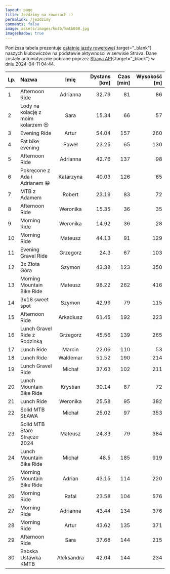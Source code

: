 ```yaml
---
layout: page
title: Jeździmy na rowerach :)
permalink: /jezdzimy
comments: false
image: assets/images/kmtb/kmtb008.jpg
imageshadow: true
---
```


Poniższa tabela prezentuje [ostatnie jazdy rowerowe](https://www.strava.com/clubs/336381){:target="_blank"} naszych klubowiczów na podstawie aktywności w serwisie Strava. Dane zostały automatycznie pobrane poprzez [Strava API](https://developers.strava.com/docs/reference/#api-Clubs-getClubActivitiesById){:target="_blank"} w dniu 2024-04-11 04:44.

Lp. | Nazwa | Imię | Dystans [km] | Czas [min] | Wysokość [m]
:--- | :--- | :---: | ---: | ---: | ---:
1|Afternoon Ride|Adrianna|32.79|81|86
2|Lody na kolację z moim kolarzem 😍|Sara|15.34|66|57
3|Evening Ride|Artur|54.04|157|260
4|Fat bike evening|Paweł|23.25|65|130
5|Afternoon Ride|Adrianna|42.76|137|98
6|Pokręcone z Ada i Adrianem 😀|Katarzyna|40.03|126|65
7|MTB z Adamem|Robert|23.19|83|72
8|Afternoon Ride|Weronika|15.35|36|35
9|Morning Ride|Weronika|14.92|36|28
10|Morning Ride|Mateusz|44.13|91|129
11|Evening Gravel Ride|Grzegorz|24.3|67|103
12|3x Złota Góra|Szymon|43.38|123|350
13|Morning Mountain Bike Ride|Mateusz|98.22|262|416
14|3x18 sweet spot|Szymon|42.99|79|115
15|Afternoon Ride|Arkadiusz|61.45|192|223
16|Lunch Gravel Ride z Rodzinką|Grzegorz|45.56|139|265
17|Lunch Ride|Marcin|22.06|110|53
18|Lunch Ride|Waldemar|51.52|190|214
19|Lunch Gravel Ride|Michał|37.63|102|211
20|Lunch Mountain Bike Ride|Krystian|30.14|87|72
21|Lunch Ride|Weronika|25.58|95|382
22|Solid MTB SŁAWA|Michał|25.02|97|353
23|Solid MTB Stare Strącze 2024|Mateusz|24.33|79|384
24|Lunch Mountain Bike Ride|Michał|48.5|185|919
25|Morning Mountain Bike Ride|Adrian|43.15|114|220
26|Morning Ride|Rafal|23.58|104|576
27|Morning Ride|Adrianna|43.44|134|376
28|Morning Ride|Artur|43.62|135|371
29|Afternoon Ride|Sara|37.68|144|215
30|Babska Ustawka KMTB|Aleksandra|42.04|144|234
